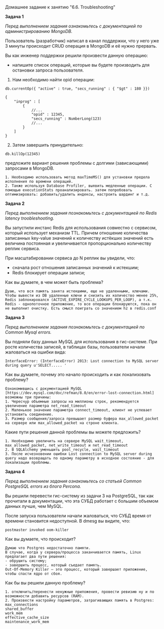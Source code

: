Домашнее задание к занятию "6.6. Troubleshooting"

__Задача 1__

_Перед выполнением задания ознакомьтесь с документацией по администрированию MongoDB._

Пользователь (разработчик) написал в канал поддержки, что у него уже 3 минуты происходит CRUD операция в MongoDB и её нужно прервать.

Вы как инженер поддержки решили произвести данную операцию:

+ напишите список операций, которые вы будете производить для остановки запроса пользователя.
1. Нам необходимо найти opid операции:
```
db.currentOp({ "active" : true, "secs_running" : { "$gt" : 180 }})

{
    "inprog" : [
        {
            //...
            "opid" : 12345,
            "secs_running" : NumberLong(123)
            //...
        }
    ]
}
```

2. Затем завершить принудительно:
```
db.killOp(12345)
```

предложите вариант решения проблемы с долгими (зависающими) запросами в MongoDB.
```
1. Необходимо использовать метод maxTimeMS() для установки предела исполнения по времени операций.
2. Также используя Database Profiler, выявить медленные операции. С помощью executionStats проанализировать. затем попробовать оптимизировать: добавить/удалить индексы, настроить шардинг и т.д.
```

__Задача 2__

_Перед выполнением задания познакомьтесь с документацией по Redis latency troobleshooting._

Вы запустили инстанс Redis для использования совместно с сервисом, который использует механизм TTL. Причем отношение количества записанных key-value значений к количеству истёкших значений есть величина постоянная и увеличивается пропорционально количеству реплик сервиса.

При масштабировании сервиса до N реплик вы увидели, что:

+ сначала рост отношения записанных значений к истекшим;
+ Redis блокирует операции записи;

Как вы думаете, в чем может быть проблема?
```
Дуаю, что вся память занята истекшими, еще не удаленными, ключами. Чтобы вывести из DB удаленные ключи и снизить их количество менее 25%, Redis заблокировался (ACTIVE_EXPIRE_CYCLE_LOOKUPS_PER_LOOP), а т.к. Redis - однопоточное приложение, то все операции блокируются, пока он не выполнит очистку. Есть смысл поиграть со значением hz в redis.conf
```

__Задача 3__

_Перед выполнением задания познакомьтесь с документацией по Common Mysql errors._

Вы подняли базу данных MySQL для использования в гис-системе. При росте количества записей, в таблицах базы, пользователи начали жаловаться на ошибки вида:
```
InterfaceError: (InterfaceError) 2013: Lost connection to MySQL server during query u'SELECT..... '
```

Как вы думаете, почему это начало происходить и как локализовать проблему?
```
Ознакомившись с документацией MySQL [https://dev.mysql.com/doc/refman/8.0/en/error-lost-connection.html] возможны три причины:
1. Чересчур объемные запросы на миллионы строк, рекомендуется увеличение параметра net_read_timeout
2. Маленькое значение параметра connect_timeout, клиент не успевает установить соединение.
3. Размер сообщения/запроса превышает размер буфера max_allowed_packet на сервере или max_allowed_packet на строне клиента.
```

Какие пути решения данной проблемы вы можете предложить?
```
1. Необходимо увеличить на сервере MySQL wait_timeout, max_allowed_packet, net_write_timeout и net_read_timeout
2. В SQLAlchemy уменьшить pool_recycle, wait_timeout
3. После исчезновении ошибки Lost connection to MySQL server during query надо возвращать по одному параметру в исходное состояние - для локализации проблемы.
```

__Задача 4__

_Перед выполнением задания ознакомьтесь со статьей Common PostgreSQL errors из блога Percona._

Вы решили перевести гис-систему из задачи 3 на PostgreSQL, так как прочитали в документации, что эта СУБД работает с большим объемом данных лучше, чем MySQL.

После запуска пользователи начали жаловаться, что СУБД время от времени становится недоступной. В dmesg вы видите, что:
```
postmaster invoked oom-killer
```

Как вы думаете, что происходит?
```
Думаю что Postgres недостаточно памяти.
В случае, когда у сервера/процесса заканчивается память, Linux предлагает два пути решения: 
- обрушить систему; 
- завершить процесс, который съедает память.
Out-Of-Memory Killer — это процесс, который завершает приложение, чтобы спасти ядро от сбоя.
```

Как бы вы решили данную проблему?
```
1. отключить/перенести ненужные приложения, провести ревизию ну и по возможности добавить ресурсов (RAM).
2. Произвести настройку параметров, затрагивающих память в Postgres:
max_connections
shared_buffer
work_mem
effective_cache_size
maintenance_work_mem
```